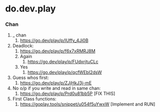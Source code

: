 # do.dev.play

### Chan
1. _ chan
   1. https://go.dev/play/p/IUffy_4Ji0B
2. Deadlock:
   1. https://go.dev/play/p/f6x7xRMRJ8M
   2. Again 
      1. https://go.dev/play/p/FUdxrjtuCLc
   3. Yes
      1. https://go.dev/play/p/qcfWEbI2dsW
3. Guess whos first:
   1. https://go.dev/play/p/ZJjHkJ3j-mE
4. No o/p if you write and read in same chan:
   1. https://go.dev/play/p/Prd0u81bb5P [FIX THIS]
5. First Class functions:
   1. https://goplay.tools/snippet/u054f5uYwxW [Implement and RUN]